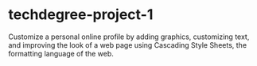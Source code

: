 # techdegree-project-1
Customize a personal online profile by adding graphics, customizing text, and improving the look of a web page using Cascading Style Sheets, the formatting language of the web. 

